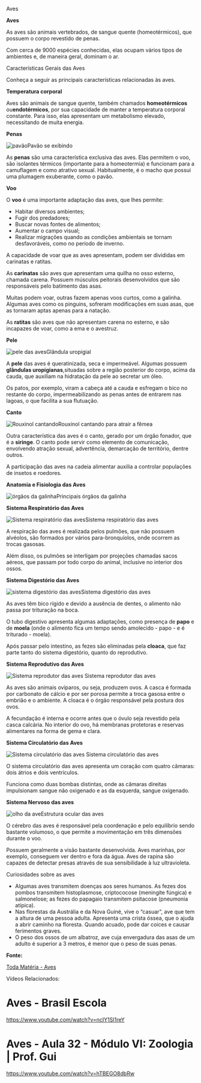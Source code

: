 
Aves

**Aves**

As aves são animais vertebrados, de sangue quente (homeotérmicos), que possuem o corpo revestido de penas.

Com cerca de 9000 espécies conhecidas, elas ocupam vários tipos de ambientes e, de maneira geral, dominam o ar.

Características Gerais das Aves

Conheça a seguir as principais características relacionadas às aves.

**Temperatura corporal**

Aves são animais de sangue quente, também chamados **homeotérmicos** ou**endotérmicos**, por sua capacidade de manter a temperatura corporal constante. Para isso, elas apresentam um metabolismo elevado, necessitando de muita energia.

**Penas**

![pavão](https://static.planejativo.com/uploads/novas/3bcf595d8cdfaf146241b8c5ba803e18.jpg)Pavão se exibindo

As **penas** são uma característica exclusiva das aves. Elas permitem o voo, são isolantes térmicos (importante para a homeotermia) e funcionam para a camuflagem e como atrativo sexual. Habitualmente, é o macho que possui uma plumagem exuberante, como o pavão.

**Voo**

O **voo** é uma importante adaptação das aves, que lhes permite:

- Habitar diversos ambientes;
- Fugir dos predadores;
- Buscar novas fontes de alimentos;
- Aumentar o campo visual;
- Realizar migrações quando as condições ambientais se tornam desfavoráveis, como no período de inverno.

A capacidade de voar que as aves apresentam, podem ser divididas em carinatas e ratitas.

As **carinatas** são aves que apresentam uma quilha no osso esterno, chamada carena. Possuem músculos peitorais desenvolvidos que são responsáveis pelo batimento das asas.

Muitas podem voar, outras fazem apenas voos curtos, como a galinha. Algumas aves como os pinguins, sofreram modificações em suas asas, que as tornaram aptas apenas para a natação.

As **ratitas** são aves que não apresentam carena no esterno, e são incapazes de voar, como a ema e o avestruz.

**Pele**

![pele das aves](https://static.planejativo.com/uploads/novas/7e89b0600faa98e40a320267570f4f87.jpg)Glândula uropigial

A **pele** das aves é queratinizada, seca e impermeável. Algumas possuem **glândulas uropigianas**,situadas sobre a região posterior do corpo, acima da cauda, que auxiliam na hidratação da pele ao secretar um óleo.

Os patos, por exemplo, viram a cabeça até a cauda e esfregam o bico no restante do corpo, impermeabilizando as penas antes de entrarem nas lagoas, o que facilita a sua flutuação.

**Canto**

![Rouxinol cantando](https://static.planejativo.com/uploads/novas/0a1dbeb205b301c9711fb85a940ebf7e.jpg)Rouxinol cantando para atrair a fêmea

Outra característica das aves é o canto, gerado por um órgão fonador, que é a **siringe**. O canto pode servir como elemento de comunicação, envolvendo atração sexual, advertência, demarcação de território, dentre outros.

A participação das aves na cadeia alimentar auxilia a controlar populações de insetos e roedores.

**Anatomia e Fisiologia das Aves**

![órgãos da galinha](https://static.planejativo.com/uploads/novas/24f2e1d4a6c1719e5359fbf57fa83d2a.jpg)Principais órgãos da galinha

**Sistema Respiratório das Aves**

![Sistema respiratório das aves](https://static.planejativo.com/uploads/novas/bf0fda2c35656ee70dbedfd5d1c039a6.jpg)Sistema respiratório das aves

A respiração das aves é realizada pelos pulmões, que não possuem alvéolos, são formados por vários para-bronquíolos, onde ocorrem as trocas gasosas.

Além disso, os pulmões se interligam por projeções chamadas sacos aéreos, que passam por todo corpo do animal, inclusive no interior dos ossos.

**Sistema Digestório das Aves**

![sistema digestório das aves](https://static.planejativo.com/uploads/novas/a6ed14a3a844bba7d89e884218d47ad8.jpg)Sistema digestório das aves

As aves têm bico rígido e devido a ausência de dentes, o alimento não passa por trituração na boca.

O tubo digestivo apresenta algumas adaptações, como presença de **papo** e de **moela** (onde o alimento fica um tempo sendo amolecido - papo - e é triturado - moela).

Após passar pelo intestino, as fezes são eliminadas pela **cloaca**, que faz parte tanto do sistema digestório, quanto do reprodutivo.

**Sistema Reprodutivo das Aves**

![Sistema reprodutor das aves](https://static.planejativo.com/uploads/novas/0051a212c3cd9da6737226c2266a6d8a.jpg)
Sistema reprodutor das aves

As aves são animais ovíparos, ou seja, produzem ovos. A casca é formada por carbonato de cálcio e por ser porosa permite a troca gasosa entre o embrião e o ambiente. A cloaca é o órgão responsável pela postura dos ovos.

A fecundação é interna e ocorre antes que o óvulo seja revestido pela casca calcária. No interior do ovo, há membranas protetoras e reservas alimentares na forma de gema e clara.

**Sistema Circulatório das Aves**


![Sistema circulatório das aves](https://static.planejativo.com/uploads/novas/0acef59d82191f725e87e38f5fb81d29.jpg)
Sistema circulatório das aves

O sistema circulatório das aves apresenta um coração com quatro câmaras: dois átrios e dois ventrículos.

Funciona como duas bombas distintas, onde as câmaras direitas impulsionam sangue não oxigenado e as da esquerda, sangue oxigenado.

**Sistema Nervoso das aves**

![olho da ave](https://static.planejativo.com/uploads/novas/0ebb265c3fc41e1a20ef37066cbb7e07.jpg)Estrutura ocular das aves

O cérebro das aves é responsável pela coordenação e pelo equilíbrio sendo bastante volumoso, o que permite a movimentação em três dimensões durante o voo.

Possuem geralmente a visão bastante desenvolvida. Aves marinhas, por exemplo, conseguem ver dentro e fora da água. Aves de rapina são capazes de detectar presas através de sua sensibilidade à luz ultravioleta.

Curiosidades sobre as aves

- Algumas aves transmitem doenças aos seres humanos. As fezes dos pombos transmitem histoplasmose, criptococose (meningite fúngica) e salmonelose; as fezes do papagaio transmitem psitacose (pneumonia atípica).
- Nas florestas da Austrália e da Nova Guiné, vive o “casuar”, ave que tem a altura de uma pessoa adulta. Apresenta uma crista óssea, que o ajuda a abrir caminho na floresta. Quando acuado, pode dar coices e causar ferimentos graves.
- O peso dos ossos de um albatroz, ave cuja envergadura das asas de um adulto é superior a 3 metros, é menor que o peso de suas penas.

**Fonte:**

[Toda Matéria - Aves](https://www.todamateria.com.br/repteis/) 



Vídeos Relacionados:

# Aves - Brasil Escola

https://www.youtube.com/watch?v=ncIY1SI1reY



# Aves - Aula 32 - Módulo VI: Zoologia | Prof. Gui

https://www.youtube.com/watch?v=hTBEGO8dbRw

